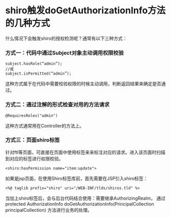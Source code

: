 # shiro触发doGetAuthorizationInfo方法的几种方式

什么情况下会触发shiro的授权检测呢？通常有以下三种方式：

### 方式一：代码中通过Subject对象主动调用权限校验

```
subject.hasRole(“admin”);
//或
subject.isPermitted(“admin”);
```

这种方式属于在代码中需要校验权限的时候主动调用，判断返回结果来确定是否通过。

### 方式二：通过注解的形式检查对用的方法请求

```
@RequiresRoles("admin")
```
这种方式通常用在Controller的方法上。

### 方式三：页面shiro标签

针对ftl等页面，可直接在页面中使用标签来来标注对应的请求。进入该页面时扫描到对应的标签进行权限校验。

```
<shiro:hasPermission name="item:update">
```
如果是jsp页面，在使用Shiro标签库前，首先需要在JSP引入shiro标签：
```
<%@ taglib prefix="shiro" uri="/WEB-INF/tlds/shiros.tld" %>
```
当加上shiro标签后，会与后台代码结合使用：需要继承AuthorizingRealm，
通过protected AuthorizationInfo doGetAuthorizationInfo(PrincipalCollection principalCollection) 方法进行业务的处理。
                       


